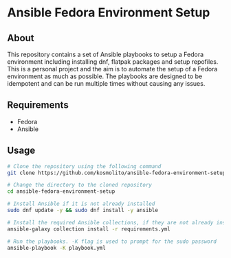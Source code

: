# Ansible Fedora Environment Setup

## About

This repository contains a set of Ansible playbooks to setup a Fedora environment including installing dnf, flatpak packages and setup repofiles. This is a personal project and the aim is to automate the setup of a Fedora environment as much as possible.
The playbooks are designed to be idempotent and can be run multiple times without causing any issues.

## Requirements

- Fedora
- Ansible

## Usage

```bash
# Clone the repository using the following command
git clone https://github.com/kosmolito/ansible-fedora-environment-setup.git

# Change the directory to the cloned repository
cd ansible-fedora-environment-setup

# Install Ansible if it is not already installed
sudo dnf update -y && sudo dnf install -y ansible

# Install the required Ansible collections, if they are not already installed
ansible-galaxy collection install -r requirements.yml

# Run the playbooks. -K flag is used to prompt for the sudo password
ansible-playbook -K playbook.yml
```
